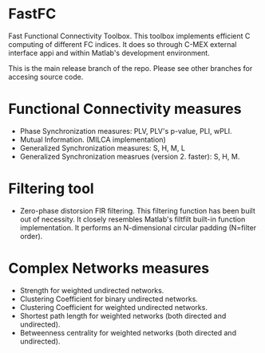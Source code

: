 # FastFC
Fast Functional Connectivity Toolbox. This toolbox implements efficient C computing of different FC indices. It does so through C-MEX external interface appi and within Matlab's development environment.

This is the main release branch of the repo. Please see other branches for accesing source code. 

# Functional Connectivity measures
- Phase Synchronization measures: PLV, PLV's p-value, PLI, wPLI.
- Mutual Information. (MILCA implementation)
- Generalized Synchronization measures: S, H, M, L
- Generalized Synchronization measrues (version 2. faster): S, H, M.

# Filtering tool
- Zero-phase distorsion FIR filtering. 
This filtering function has been built out of necessity.  It closely resembles Matlab's filtfilt built-in function implementation. It performs an N-dimensional circular padding (N=filter order). 

# Complex Networks measures
- Strength for weighted undirected networks.
- Clustering Coefficient for binary undirected networks.
- Clustering Coefficient for weighted undirected networks.
- Shortest path length for weighted networks (both directed and undirected).
- Betweenness centrality for weighted networks (both directed and undirected). 



